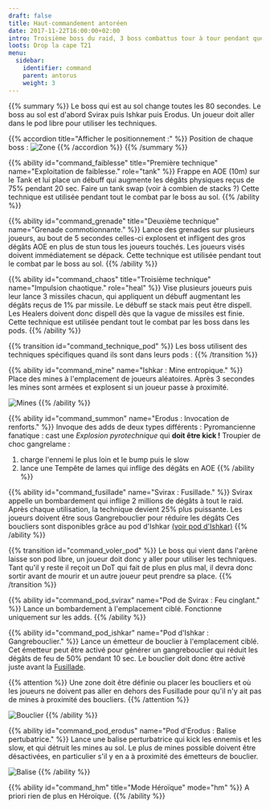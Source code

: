 ```yaml
---
draft: false
title: Haut-commandement antoréen
date: 2017-11-22T16:00:00+02:00
intro: Troisième boss du raid, 3 boss combattus tour à tour pendant que les 2 autres sont dans leurs cabines.
loots: Drop la cape T21
menu:
  sidebar:
    identifier: command
    parent: antorus
    weight: 3
---
```


{{% summary %}}
Le boss qui est au sol change toutes les 80 secondes.
Le boss au sol est d'abord Svirax puis Ishkar puis Erodus.
Un joueur doit aller dans le pod libre pour utiliser les techniques.

{{% accordion title="Afficher le positionnement :" %}}
Position de chaque boss :
![Zone](/img/antorus/command/command_zone.jpg)
{{% /accordion %}}
{{% /summary %}}

{{% ability
  id="command_faiblesse"
  title="Première technique"
  name="Exploitation de faiblesse."
  role="tank"
%}}
Frappe en AOE (10m) sur le Tank et lui place un débuff qui augmente les dégâts physiques reçus de 75% pendant 20 sec.
Faire un tank swap (voir à combien de stacks ?)
Cette technique est utilisée pendant tout le combat par le boss au sol.
{{% /ability %}}

{{% ability
  id="command_grenade"
  title="Deuxième technique"
  name="Grenade commotionnante."
%}}
Lance des grenades sur plusieurs joueurs, au bout de 5 secondes celles-ci explosent et infligent des gros dégâts AOE en plus de stun tous les joueurs touchés.
Les joueurs visés doivent immédiatement se dépack.
Cette technique est utilisée pendant tout le combat par le boss au sol.
{{% /ability %}}

{{% ability
  id="command_chaos"
  title="Troisième technique"
  name="Impulsion chaotique."
  role="heal"
%}}
Vise plusieurs joueurs puis leur lance 3 missiles chacun, qui appliquent un débuff augmentant les dégâts reçus de 1% par missile.
Le débuff se stack mais peut être dispell.
Les Healers doivent donc dispell dès que la vague de missiles est finie.
Cette technique est utilisée pendant tout le combat par les boss dans les pods.
{{% /ability %}}

{{% transition id="command_technique_pod" %}}
Les boss utilisent des techniques spécifiques quand ils sont dans leurs pods :
{{% /transition %}}

{{% ability
  id="command_mine"
  name="Ishkar : Mine entropique."
%}}
Place des mines à l'emplacement de joueurs aléatoires.
Après 3 secondes les mines sont armées et explosent si un joueur passe à proximité.

![Mines](/img/antorus/command/command_mines.jpg)
{{% /ability %}}

{{% ability
  id="command_summon"
  name="Erodus : Invocation de renforts."
%}}
Invoque des adds de deux types différents :
Pyromancienne fanatique : cast une *Explosion pyrotechnique* qui **doit être kick !**
Troupier de choc gangrelame :

1. charge l'ennemi le plus loin et le bump puis le slow
2. lance une Tempête de lames qui inflige des dégâts en AOE
{{% /ability %}}

{{% ability
  id="command_fusillade"
  name="Svirax : Fusillade."
%}}
Svirax appelle un bombardement qui inflige 2 millions de dégâts à tout le raid.
Après chaque utilisation, la technique devient 25% plus puissante.
Les joueurs doivent être sous Gangrebouclier pour réduire les dégâts
Ces boucliers sont disponibles grâce au pod d'Ishkar [(voir pod d'Ishkar)](#command_pod_ishkar)
{{% /ability %}}

{{% transition id="command_voler_pod" %}}
Le boss qui vient dans l'arène laisse son pod libre, un joueur doit donc y aller pour utiliser les techniques.
Tant qu'il y reste il reçoit un DoT qui fait de plus en plus mal, il devra donc sortir avant de mourir et un autre joueur peut prendre sa place.
{{% /transition %}}

{{% ability
  id="command_pod_svirax"
  name="Pod de Svirax : Feu cinglant."
%}}
Lance un bombardement à l'emplacement ciblé.
Fonctionne uniquement sur les adds.
{{% /ability %}}

{{% ability
  id="command_pod_ishkar"
  name="Pod d'Ishkar : Gangrebouclier."
%}}
Lance un émetteur de bouclier à l'emplacement ciblé.
Cet émetteur peut être activé pour générer un gangrebouclier qui réduit les dégâts de feu de 50% pendant 10 sec.
Le bouclier doit donc être activé juste avant la [Fusillade](#command_fusillade).

{{% attention %}}
Une zone doit être définie ou placer les boucliers et où les joueurs ne doivent pas aller en dehors des Fusillade pour qu'il n'y ait pas de mines à proximité des boucliers.
{{% /attention %}}

![Bouclier](/img/antorus/command/command_bouclier.jpg)
{{% /ability %}}

{{% ability
  id="command_pod_erodus"
  name="Pod d'Erodus : Balise pertubatrice."
%}}
Lance une balise perturbatrice qui kick les ennemis et les slow, et qui détruit les mines au sol.
Le plus de mines possible doivent être désactivées, en particulier s'il y en a à proximité des émetteurs de bouclier.

![Balise](/img/antorus/command/command_balise.jpg)
{{% /ability %}}

{{% ability
  id="command_hm"
  title="Mode Héroïque"
  mode="hm"
%}}
A priori rien de plus en Héroïque.
{{% /ability %}}
